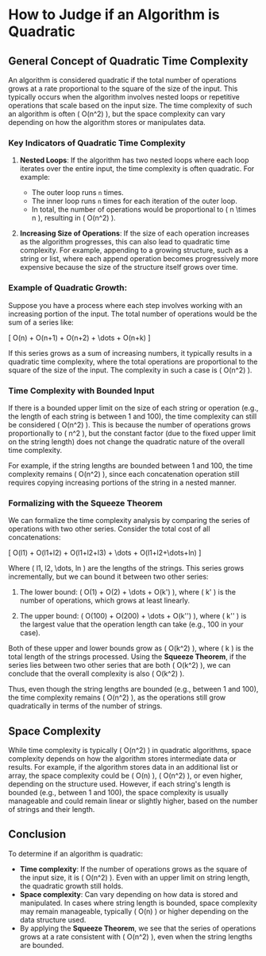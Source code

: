 # How to Judge if an Algorithm is Quadratic

## General Concept of Quadratic Time Complexity

An algorithm is considered quadratic if the total number of operations grows at a rate proportional to the square of the size of the input. This typically occurs when the algorithm involves nested loops or repetitive operations that scale based on the input size. The time complexity of such an algorithm is often \( O(n^2) \), but the space complexity can vary depending on how the algorithm stores or manipulates data.

### Key Indicators of Quadratic Time Complexity

1. **Nested Loops**: If the algorithm has two nested loops where each loop iterates over the entire input, the time complexity is often quadratic. For example:
    - The outer loop runs `n` times.
    - The inner loop runs `n` times for each iteration of the outer loop.
    - In total, the number of operations would be proportional to \( n \times n \), resulting in \( O(n^2) \).

2. **Increasing Size of Operations**: If the size of each operation increases as the algorithm progresses, this can also lead to quadratic time complexity. For example, appending to a growing structure, such as a string or list, where each append operation becomes progressively more expensive because the size of the structure itself grows over time.

### Example of Quadratic Growth:

Suppose you have a process where each step involves working with an increasing portion of the input. The total number of operations would be the sum of a series like:

\[
O(n) + O(n+1) + O(n+2) + \dots + O(n+k)
\]

If this series grows as a sum of increasing numbers, it typically results in a quadratic time complexity, where the total operations are proportional to the square of the size of the input. The complexity in such a case is \( O(n^2) \).

### Time Complexity with Bounded Input

If there is a bounded upper limit on the size of each string or operation (e.g., the length of each string is between 1 and 100), the time complexity can still be considered \( O(n^2) \). This is because the number of operations grows proportionally to \( n^2 \), but the constant factor (due to the fixed upper limit on the string length) does not change the quadratic nature of the overall time complexity.

For example, if the string lengths are bounded between 1 and 100, the time complexity remains \( O(n^2) \), since each concatenation operation still requires copying increasing portions of the string in a nested manner.

### Formalizing with the Squeeze Theorem

We can formalize the time complexity analysis by comparing the series of operations with two other series. Consider the total cost of all concatenations:

\[
O(l1) + O(l1+l2) + O(l1+l2+l3) + \dots + O(l1+l2+\dots+ln)
\]

Where \( l1, l2, \dots, ln \) are the lengths of the strings. This series grows incrementally, but we can bound it between two other series:

1. The lower bound: \( O(1) + O(2) + \dots + O(k') \), where \( k' \) is the number of operations, which grows at least linearly.

2. The upper bound: \( O(100) + O(200) + \dots + O(k'') \), where \( k'' \) is the largest value that the operation length can take (e.g., 100 in your case).

Both of these upper and lower bounds grow as \( O(k^2) \), where \( k \) is the total length of the strings processed. Using the **Squeeze Theorem**, if the series lies between two other series that are both \( O(k^2) \), we can conclude that the overall complexity is also \( O(k^2) \).

Thus, even though the string lengths are bounded (e.g., between 1 and 100), the time complexity remains \( O(n^2) \), as the operations still grow quadratically in terms of the number of strings.

## Space Complexity

While time complexity is typically \( O(n^2) \) in quadratic algorithms, space complexity depends on how the algorithm stores intermediate data or results. For example, if the algorithm stores data in an additional list or array, the space complexity could be \( O(n) \), \( O(n^2) \), or even higher, depending on the structure used. However, if each string's length is bounded (e.g., between 1 and 100), the space complexity is usually manageable and could remain linear or slightly higher, based on the number of strings and their length.

## Conclusion

To determine if an algorithm is quadratic:
- **Time complexity**: If the number of operations grows as the square of the input size, it is \( O(n^2) \). Even with an upper limit on string length, the quadratic growth still holds.
- **Space complexity**: Can vary depending on how data is stored and manipulated. In cases where string length is bounded, space complexity may remain manageable, typically \( O(n) \) or higher depending on the data structure used.
- By applying the **Squeeze Theorem**, we see that the series of operations grows at a rate consistent with \( O(n^2) \), even when the string lengths are bounded.
